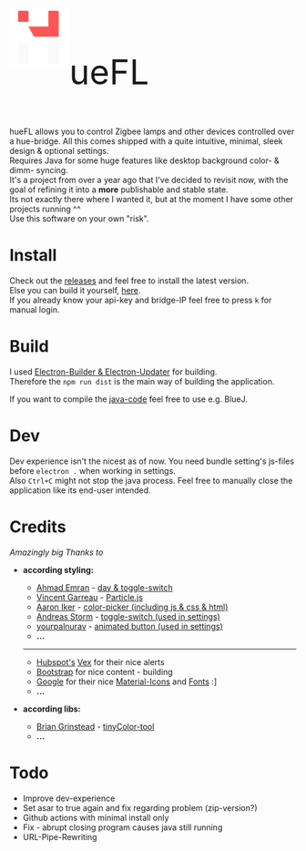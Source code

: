 <img align= "left" src="build/darkMode.svg" width="105">
<br>
<p style = "font-size:60px"">ueFL</p>

hueFL allows you to control Zigbee lamps and other devices controlled over a hue-bridge. All this comes shipped with a quite intuitive, minimal, sleek design & optional settings.\
Requires Java for some huge features like desktop background color- & dimm- syncing.\
It's a project from over a year ago that I've decided to revisit now, with the goal of refining it into a **more** publishable and stable state.\
Its not exactly there where I wanted it, but at the moment I have some other projects running ^^\
Use this software on your own "risk".

# Install

Check out the [releases](https://github.com/AquaJo/hueFL/releases) and feel free to install the latest version.\
Else you can build it yourself, [here](#build).\
If you already know your api-key and bridge-IP feel free to press `k` for manual login.

# Build

I used [Electron-Builder & Electron-Updater](https://www.electron.build/) for building.\
Therefore the `npm run dist` is the main way of building the application.

If you want to compile the [java-code](src/jars/Hue-Ambiance) feel free to use e.g. BlueJ.

# Dev

Dev experience isn't the nicest as of now. You need bundle setting's js-files before `electron .` when working in settings.\
Also `Ctrl+C` might not stop the java process. Feel free to manually close the application like its end-user intended.

# Credits

_Amazingly big Thanks to_

- **according styling:**
  - [Ahmad Emran](https://codepen.io/ahmadbassamemran) - [day & toggle-switch](https://codepen.io/ahmadbassamemran/pen/yLBXBmy)
  - [Vincent Garreau](https://github.com/VincentGarreau) - [Particle.js](https://github.com/VincentGarreau/particles.js)
  - [Aaron Iker](https://codepen.io/aaroniker) - [color-picker (including js & css & html)](https://codepen.io/aaroniker/pen/NLjmdz)
  - [Andreas Storm](https://codepen.io/avstorm) - [toggle-switch (used in settings)](https://codepen.io/avstorm/pen/jOEpBLW)
  - [yourpalnurav](https://codepen.io/yourpalnurav) - [animated button (used in settings)](https://codepen.io/yourpalnurav/pen/LqNmzL)
  - **...**
  ***
  - [Hubspot's](https://github.com/hubspot) [Vex](https://github.com/hubspot/vex) for their nice alerts
  - [Bootstrap](https://github.com/twbs/bootstrap) for nice content - building
  - [Google](https://www.google.com/) for their nice [Material-Icons](https://fonts.google.com/icons) and [Fonts](https://fonts.google.com/) :]
  - **...**
- **according libs:**

  - [Brian Grinstead](https://github.com/bgrins) - [tinyColor-tool](https://github.com/bgrins/TinyColor)
  - **...**

# Todo

- Improve dev-experience
- Set asar to true again and fix regarding problem (zip-version?)
- Github actions with minimal install only
- Fix - abrupt closing program causes java still running
- URL-Pipe-Rewriting
